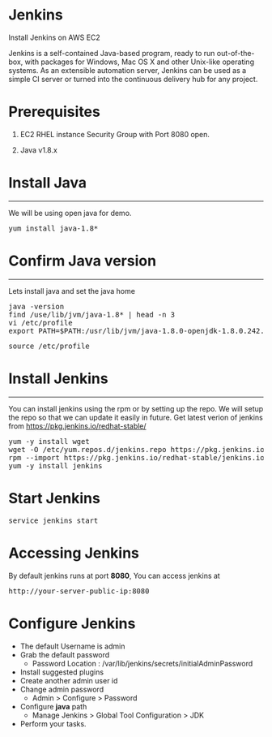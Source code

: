# Jenkins
Install Jenkins on AWS EC2

Jenkins is a self-contained Java-based program, ready to run out-of-the-box, with packages for Windows, Mac OS X and other Unix-like operating systems. As an extensible automation server, Jenkins can be used as a simple CI server or turned into the continuous delivery hub for any project.

<h1> Prerequisites </h1>

1. EC2 RHEL instance
    Security Group with Port 8080 open.
    
2. Java v1.8.x


<h1> Install Java </h1>
<hr>

We will be using open java for demo.

<pre>
yum install java-1.8*
</pre>

<h1> Confirm Java version </h1>
<hr>

Lets install java and set the java home

<pre>
java -version
find /use/lib/jvm/java-1.8* | head -n 3
vi /etc/profile
export PATH=$PATH:/usr/lib/jvm/java-1.8.0-openjdk-1.8.0.242.b08-0.el8_1.x86_64
</pre>
<pre>
source /etc/profile
</pre>


<h1> Install Jenkins </h1>
<hr>

You can install jenkins using the rpm or by setting up the repo. We will setup the repo so that we can update it easily in future. Get latest verion of jenkins from <a href="https://pkg.jenkins.io/redhat-stable/"> https://pkg.jenkins.io/redhat-stable/ </a>


<pre>
yum -y install wget
wget -O /etc/yum.repos.d/jenkins.repo https://pkg.jenkins.io/redhat-stable/jenkins.repo
rpm --import https://pkg.jenkins.io/redhat-stable/jenkins.io.key
yum -y install jenkins
</pre>

<h1> Start Jenkins </h1>
<pre>
service jenkins start
</pre>

<h1> Accessing Jenkins </h1>

By default jenkins runs at port <b>8080</b>, You can access jenkins at 
<pre>
http://your-server-public-ip:8080
</pre>

<h1> Configure Jenkins </h1>

<ul>
<li>The default Username is admin</li>
<li>Grab the default password <ul> <li>Password Location : /var/lib/jenkins/secrets/initialAdminPassword</li> </ul> </li>
<li>Install suggested plugins</li>
<li>Create another admin user id </li>
<li>Change admin password <ul> <li> Admin > Configure > Password</li> </ul> </li>
<li>Configure <b>java</b> path <ul> <li> Manage Jenkins > Global Tool Configuration > JDK</li> </ul> </li>
<li>Perform your tasks. </li>
</ul>
